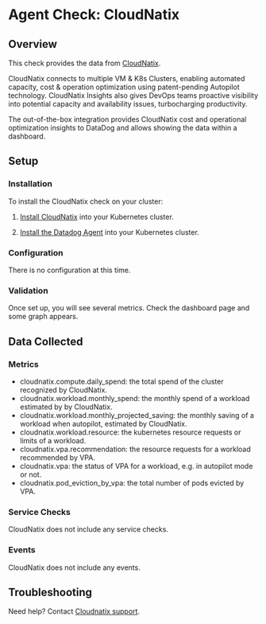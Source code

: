 # Agent Check: CloudNatix

## Overview

This check provides the data from [CloudNatix][1].

CloudNatix connects to multiple VM & K8s Clusters, enabling automated
capacity, cost & operation optimization using patent-pending Autopilot
technology. CloudNatix Insights also gives DevOps teams proactive visibility into
potential capacity and availability issues, turbocharging productivity.

The out-of-the-box integration provides CloudNatix cost and operational
optimization insights to DataDog and allows showing the data within a
dashboard.

## Setup

### Installation

To install the CloudNatix check on your cluster:

1. [Install CloudNatix](https://docs.cloudnatix.com/docs/tutorial) into your Kubernetes cluster.

2. [Install the Datadog Agent][2] into your Kubernetes cluster.

### Configuration

There is no configuration at this time.

### Validation

Once set up, you will see several metrics.  Check the dashboard page
and some graph appears.

## Data Collected

### Metrics

- cloudnatix.compute.daily_spend: the total spend of the cluster recognized by CloudNatix.
- cloudnatix.workload.monthly_spend: the monthly spend of a workload estimated by by CloudNatix.
- cloudnatix.workload.monthly_projected_saving: the monthly saving of a workload
  when autopilot, estimated by CloudNatix.
- cloudnatix.workload.resource: the kubernetes resource requests or limits of a workload.
- cloudnatix.vpa.recommendation: the resource requests for a workload recommended by VPA.
- cloudnatix.vpa: the status of VPA for a workload, e.g. in autopilot mode or not.
- cloudnatix.pod_eviction_by_vpa: the total number of pods evicted by VPA.

### Service Checks

CloudNatix does not include any service checks.

### Events

CloudNatix does not include any events.

## Troubleshooting

Need help? Contact [Cloudnatix support][4].

[1]: https://cloudnatix.com/
[2]: https://app.datadoghq.com/account/settings#agent/kubernetes
[3]: https://docs.datadoghq.com/help/
[4]: support@cloudnatix.com
